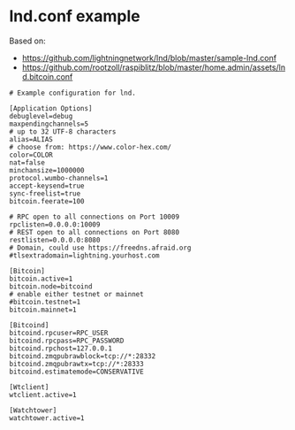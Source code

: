 # lnd.conf example
Based on:  
* https://github.com/lightningnetwork/lnd/blob/master/sample-lnd.conf  
* https://github.com/rootzoll/raspiblitz/blob/master/home.admin/assets/lnd.bitcoin.conf

```
# Example configuration for lnd.

[Application Options]
debuglevel=debug
maxpendingchannels=5
# up to 32 UTF-8 characters
alias=ALIAS
# choose from: https://www.color-hex.com/
color=COLOR
nat=false
minchansize=1000000
protocol.wumbo-channels=1 
accept-keysend=true
sync-freelist=true
bitcoin.feerate=100

# RPC open to all connections on Port 10009
rpclisten=0.0.0.0:10009
# REST open to all connections on Port 8080
restlisten=0.0.0.0:8080
# Domain, could use https://freedns.afraid.org
#tlsextradomain=lightning.yourhost.com  

[Bitcoin]
bitcoin.active=1
bitcoin.node=bitcoind
# enable either testnet or mainnet
#bitcoin.testnet=1
bitcoin.mainnet=1

[Bitcoind]
bitcoind.rpcuser=RPC_USER
bitcoind.rpcpass=RPC_PASSWORD
bitcoind.rpchost=127.0.0.1
bitcoind.zmqpubrawblock=tcp://*:28332
bitcoind.zmqpubrawtx=tcp://*:28333
bitcoind.estimatemode=CONSERVATIVE

[Wtclient]
wtclient.active=1

[Watchtower]
watchtower.active=1
```